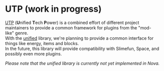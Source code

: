 # UTP (work in progress)

[UTP](https://github.com/UnifiedTechPower) (**U**nified **T**ech **P**ower) is a combined effort of different
project maintainers to provide a common framework for plugins from the "mod-like" genre.  
With the [unified](https://github.com/UnifiedTechPower/unified) library, we're planning to provide a common interface
for things like energy, items and blocks.  
In the future, this library will provide compatibility with Slimefun, Space, and possibly even more plugins.

_Please note that the unified library is currently not yet implemented in Nova._